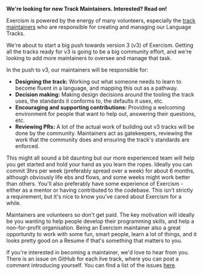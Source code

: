 **We're looking for new Track Maintainers. Interested? Read on!**

Exercism is powered by the energy of many volunteers, especially the [track maintainers](https://exercism.io/team/maintainers) who are responsible for creating and managing our Language Tracks.

We're about to start a big push towards version 3 (v3) of Exercism. Getting all the tracks ready for v3 is going to be a big community effort, and we're looking to add more maintainers to oversee and manage that task.

In the push to v3, our maintainers will be responsible for:
- **Designing the track:** Working out what someone needs to learn to become fluent in a language, and mapping this out as a pathway.
- **Decision making:** Making design decisions around the tooling the track uses, the standards it conforms to, the defaults it uses, etc.
- **Encouraging and supporting contributions:** Providing a welcoming environment for people that want to help out, answering their questions, etc.
- **Reviewing PRs:** A lot of the actual work of building out v3 tracks will be done by the community. Maintainers act as gatekeepers, reviewing the work that the community does and ensuring the track's standards are enforced.

This might all sound a bit daunting but our more experienced team will help you get started and hold your hand as you learn the ropes. Ideally you can commit 3hrs per week (preferably spread over a week) for about 6 months, although obviously life ebs and flows, and some weeks might work better than others. You'll also preferably have some experience of Exercism - either as a mentor or having contributed to the codebase. This isn't strictly a requirement, but it's nice to know you've cared about Exercism for a while.

Maintainers are volunteers so don't get paid. The key motivation will ideally be you wanting to help people develop their programming skills, and help a non-for-profit organisation. Being an Exercism maintainer also a great opportunity to work with some fun, smart people, learn a lot of things, and it looks pretty good on a Resume if that's something that matters to you.

If you're interested in becoming a maintainer, we'd love to hear from you. There is an issue on GitHub for each live track, where you can post a comment introducing yourself. You can find a list of the issues [here](....).
